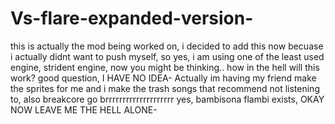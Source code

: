 # Vs-flare-expanded-version-
this is actually the mod being worked on, i decided to add this now becuase i actually didnt want to push myself, so yes, i am using one of the least used engine,
strident engine, now you might be thinking.. how in the hell will this work? 
good question,
I HAVE NO IDEA-
Actually im having my friend make the sprites for me and i make the trash songs that recommend not listening to, also breakcore go brrrrrrrrrrrrrrrrrrrr
yes, bambisona flambi exists, OKAY NOW LEAVE ME THE HELL ALONE-
